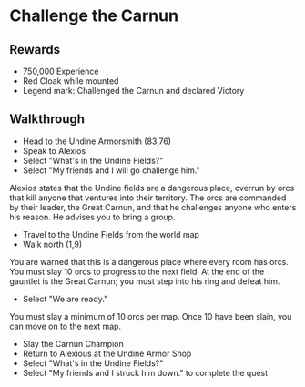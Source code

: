 # Challenge the Carnun

## Rewards

- 750,000 Experience
- Red Cloak while mounted
- Legend mark: Challenged the Carnun and declared Victory

## Walkthrough

- Head to the Undine Armorsmith (83,76)
- Speak to Alexios
- Select "What's in the Undine Fields?"
- Select "My friends and I will go challenge him."

Alexios states that the Undine fields are a dangerous place, overrun by orcs that kill anyone that ventures into their territory. The orcs are commanded by their leader, the Great Carnun, and that he challenges anyone who enters his reason. He advises you to bring a group.

- Travel to the Undine Fields from the world map
- Walk north (1,9)

You are warned that this is a dangerous place where every room has orcs. You must slay 10 orcs to progress to the next field. At the end of the gauntlet is the Great Carnun; you must step into his ring and defeat him.

- Select "We are ready."

You must slay a minimum of 10 orcs per map. Once 10 have been slain, you can move on to the next map.

- Slay the Carnun Champion
- Return to Alexious at the Undine Armor Shop
- Select "What's in the Undine Fields?"
- Select "My friends and I struck him down." to complete the quest
